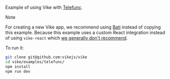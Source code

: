 Example of using Vike with [Telefunc](https://telefunc.com).

> [!NOTE]
> For creating a new Vike app, we recommend using [Bati](https://batijs.dev) instead of copying this example. Because this example uses a custom React integration instead of using `vike-react` which [we generally don't recommend](https://vike.dev/new#without-vike-react-vue-solid).

To run it:

```bash
git clone git@github.com:vikejs/vike
cd vike/examples/telefunc/
npm install
npm run dev
```
